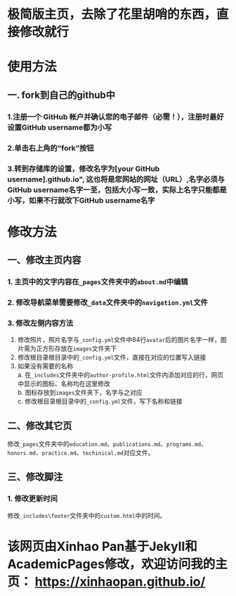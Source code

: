 # 极简版主页，去除了花里胡哨的东西，直接修改就行
# 使用方法
## 一. fork到自己的github中
### 1.注册一个 GitHub 帐户并确认您的电子邮件（必需！），注册时最好设置GitHub username都为小写
### 2.单击右上角的“fork”按钮
### 3.转到存储库的设置，修改名字为[your GitHub username].github.io", 这也将是您网站的网址（URL）,名字必须与GitHub username名字一至，包括大小写一致，实际上名字只能都是小写，如果不行就改下GitHub username名字


# 修改方法
## 一、修改主页内容
### 1. 主页中的文字内容在`_pages`文件夹中的`about.md`中编辑
### 2. 修改导航菜单需要修改`_data`文件夹中的`navigation.yml`文件
### 3. 修改左侧内容方法
1. 修改照片，照片名字与`_config.yml`文件中84行`avatar`后的图片名字一样，图片需为正方形存放在`images`文件夹下
2. 修改根目录根目录中的`_config.yml`文件，直接在对应的位置写入链接
3. 如果没有需要的名称  
a. 在`_includes`文件夹中的`author-profile.html`文件内添加对应的行，网页中显示的图标、名称均在这里修改   
b. 图标存放到`images`文件夹下，名字与之对应  
c. 修改根目录根目录中的`_config.yml`文件，写下名称和链接

## 二、修改其它页
修改`_pages`文件夹中的`education.md`、`publications.md`、`programs.md`、`honors.md`、`practice.md`、`techinical.md`对应文件。

## 三、修改脚注
### 1. 修改更新时间
修改`_includes\footer`文件夹中的`custom.html`中的时间。

# 该网页由Xinhao Pan基于Jekyll和AcademicPages修改，欢迎访问我的主页： <a href="https://xinhaopan.github.io/">https://xinhaopan.github.io/</a>

